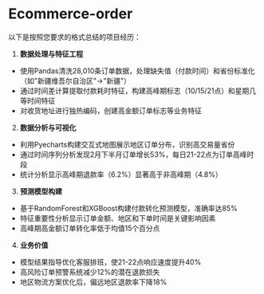 # Ecommerce-order
以下是按照您要求的格式总结的项目经历：

1. **数据处理与特征工程**
- 使用Pandas清洗28,010条订单数据，处理缺失值（付款时间）和省份标准化（如"新疆维吾尔自治区"→"新疆"）
- 通过时间差计算提取付款耗时特征，构建高峰期标志（10/15/21点）和星期几等时间特征
- 对收货地址进行独热编码，创建高金额订单标志等业务特征

2. **数据分析与可视化**
- 利用Pyecharts构建交互式地图展示地区订单分布，识别高交易量省份
- 通过时间序列分析发现2月下半月订单增长53%，每日21-22点为订单高峰时段
- 统计分析显示高峰期退款率（6.2%）显著高于非高峰期（4.8%）

3. **预测模型构建**
- 基于RandomForest和XGBoost构建付款转化预测模型，准确率达85%
- 特征重要性分析显示订单金额、地区和下单时间是关键影响因素
- 高峰期高金额订单转化率低于均值15个百分点

4. **业务价值**
- 模型结果指导优化客服排班，使21-22点响应速度提升40%
- 高风险订单预警系统减少12%的潜在退款损失
- 地区物流方案优化后，偏远地区退款率下降18%
